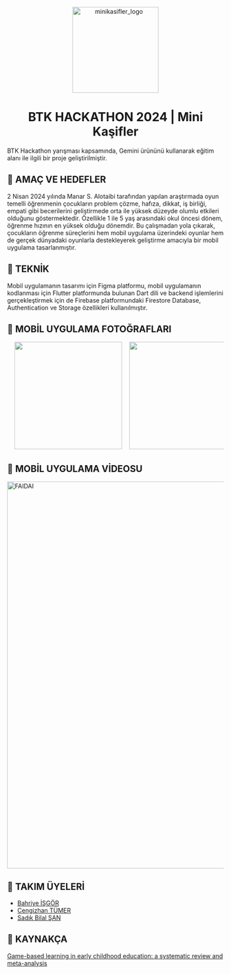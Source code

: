 <p align="center">
    <img width="200" alt="minikasifler_logo" src="https://github.com/user-attachments/assets/cce7e653-d302-4dbd-bdae-81138f716f2f">
</p>


# <h1 align="center">BTK HACKATHON 2024 | Mini Kaşifler</h1>

BTK Hackathon yarışması kapsamında, Gemini ürününü kullanarak eğitim alanı ile ilgili bir proje geliştirilmiştir.

## 🧩 AMAÇ VE HEDEFLER
2 Nisan 2024 yılında Manar S. Alotaibi tarafından yapılan araştırmada oyun temelli öğrenmenin çocukların problem çözme, hafıza, dikkat, iş birliği, empati gibi becerilerini geliştirmede orta ile yüksek düzeyde olumlu etkileri olduğunu göstermektedir. Özellikle 1 ile 5 yaş arasındaki okul öncesi dönem, öğrenme hızının en yüksek olduğu dönemdir. Bu çalışmadan yola çıkarak, çocukların öğrenme süreçlerini hem mobil uygulama üzerindeki oyunlar hem de gerçek dünyadaki oyunlarla destekleyerek geliştirme amacıyla bir mobil uygulama tasarlanmıştır.

## 🧩 TEKNİK
Mobil uygulamanın tasarımı için Figma platformu, mobil uygulamanın kodlanması için Flutter platformunda bulunan Dart dili ve backend işlemlerini gerçekleştirmek için de Firebase platformundaki Firestore Database, Authentication ve Storage özellikleri kullanılmıştır.

## 🧩 MOBİL UYGULAMA FOTOĞRAFLARI
<pre>
  <img src="https://github.com/user-attachments/assets/38cc8cfc-e044-4e9c-b4c7-8ac0e3f8074e" width="250">  <img src="https://github.com/user-attachments/assets/1ae422ca-c2ba-46ac-bbd7-582f3d3f7ae6" width="250">  <img src="https://github.com/user-attachments/assets/a9b75abc-55a5-4a82-9386-680661d7bb94" width="250">  <img src="https://github.com/user-attachments/assets/00a340ee-096e-4326-b26a-3486fa3a3cb5" width="250">  <img src="https://github.com/user-attachments/assets/0e50e495-c37e-4bd7-a7eb-b429a753e57e" width="250">  <img src="https://github.com/user-attachments/assets/b8cb110f-e029-4fac-adc5-cf4119d6fb4a" width="250">  <img src="https://github.com/user-attachments/assets/bb4ebc25-19be-4d14-b204-41795e396f5a" width="250">  <img src="https://github.com/user-attachments/assets/b60c66f9-c414-4720-b32e-6ad706314f36" width="250">  <img src="https://github.com/user-attachments/assets/19eb2d63-70fa-48ac-b782-c23de637ba9a" width="250">  <img src="https://github.com/user-attachments/assets/71049e2b-7fe0-4575-a9c1-58b15946fd0a" width="250">  <img src="https://github.com/user-attachments/assets/0757108d-ef5e-47f8-81f9-3bf354a1b9ce" width="250">
</pre>








## 🧩 MOBİL UYGULAMA VİDEOSU

 <a href="https://youtu.be/s3-ghtCo6UI"> <img src="https://github.com/user-attachments/assets/67b074a8-63e8-49af-b762-f34df36cd345" alt="FAIDAI" style="width: 900px;"> </a>


## 🧩 TAKIM ÜYELERİ
- [Bahriye İŞGÖR](https://github.com/Bhryee)
- [Cengizhan TÜMER](https://www.linkedin.com/in/cengizhan-t%C3%BCmer-59aa592a4/)
- [Sadık Bilal ŞAN](https://www.linkedin.com/in/sadikbilalsan/)


## 🧩 KAYNAKÇA
[Game-based learning in early childhood education: a systematic review and meta-analysis](https://www.frontiersin.org/journals/psychology/articles/10.3389/fpsyg.2024.1307881/full)
